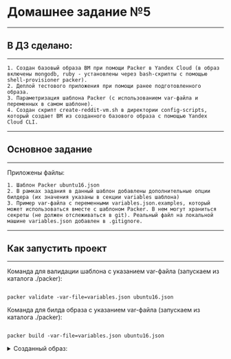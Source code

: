 # Домашнее задание №5
____

## В ДЗ сделано:
____

    1. Создан базовый образа ВМ при помощи Packer в Yandex Cloud (в образ включены mongodb, ruby - установлены через bash-скрипты с помощью shell-provisioner packer).
    2. Деплой тестового приложения при помощи ранее подготовленного образа.
    3. Параметризация шаблона Packer (с использованием var-файла и переменных в самом шаблоне).
    4. Создан скрипт create-reddit-vm.sh в директории config-scripts, который создает ВМ из созданного базового образа с помощью Yandex Cloud CLI.
____
## Основное задание
____

Приложены файлы:

    1. Шаблон Packer ubuntu16.json
    2. В рамках задания в данный шаблон добавлены дополнительные опции билдера (их значения указаны в секции variables шаблона)
    3. Пример var-файла с переменными variables.json.examples, который может использоваться вместе с шаблоном Packer. В нем могут храниться секреты (не должен отслеживаться в git). Реальный файл на локальной машине variables.json добавлен в .gitignore.
____
## Как запустить проект
____
Команда для валидации шаблона с указанием var-файла (запускаем из каталога ./packer):
```shell

packer validate -var-file=variables.json ubuntu16.json

```
Команда для билда образа с указанием var-файла (запускаем из каталога ./packer):
```shell

packer build -var-file=variables.json ubuntu16.json

```
<details>
  <summary>Созданный образ:</summary>
```
otus@otus-VirtualBox:~/Desktop/IvanPrivalov_infra/conﬁg- scripts$ yc compute image list
+----------------------+------------------------+-------------+----------------------+--------+
|          ID          |          NAME          |   FAMILY    |     PRODUCT IDS      | STATUS |
+----------------------+------------------------+-------------+----------------------+--------+
| fd8rjogu4lej2vbdfbpu | reddit-base-1626792584 | reddit-base | f2el9g14ih63bjul3ed3 | READY  |
+----------------------+------------------------+-------------+----------------------+--------+
```

После сборки образа создаем ВМ, выбрав его (в качестве пользовательсвого образа) в Yandex Cloud. Затем подключаемся к ВМ и деплоим приложение командами:
```shell

cd /home 
sudo apt-get update 
sudo apt-get install -y git 
git clone -b monolith https://github.com/express42/reddit.git 
cd reddit && bundle install puma -d

```

Проверку запуска приложения можно выполнить, перейдя по адресу: http://<публичный IP ВМ>:9292
____
## Дополнительное задание
____
Приложен скрипт ./config-scripts/create-reddit-vm.sh, который запускается на локальной машине и создает ВМ в Yandex Cloud из базового образа, хранящегося в облаке (собранного ранее в Packer):

После создания ВМ, подключаемся к инстансу через ssh:

ssh -i ~/.ssh/id_rsa packer@<публичный IP-адрес>

# Домашнее задание №4
____

## В ДЗ сделано:
____


    1. Установлен и настроен yc CLI для работы с аккаунтом Yandex Cloud;
    2. Создан инстанс с помощью CLI;
    3. Установклен на хост ruby, mongodb для работы приложения, деплой тестового приложения;
    4. Созданы bash-скрипты для установки на хост необходимых пакетов и деплоя приложения;
    5. Создан startup-сценарий init-cloud для автоматического деплоя приложения после создания хоста. Данные для проверки деплоя приложения:

```shell

testapp_IP=217.28.230.170
testapp_port=9292

```

## Основное задание

____

Созданы bash-скрипты для деплоя приложения:

    1. Скрипт install_ruby.sh содержит команды по установке Ruby;
    2. Скрипт install_mongodb.sh содержит команды по установке MongoDB;
    3. Скрипт deploy.sh содержит команды скачивания кода, установки зависимостей через bundler и запуск приложения.

Для создания инстанса используется команда:

```shell

yc compute instance create \
  --name reddit-app \
  --hostname reddit-app \
  --memory=4 \
  --create-boot-disk image-folder-id=standard-images,image-family=ubuntu-1604-lts,size=10GB \
  --network-interface subnet-name=otus-ru-central1-a,nat-ip-version=ipv4 \
  --metadata serial-port-enable=1 \
  --ssh-key ~/.ssh/appuser.pub

```

## Дополнительное задание

____

Создан файл metadata.yaml (startup-сценарий init-cloud), используемый для provision хоста после его создания. Для создания инстанса и деплоя приложения используется команда (запускаем из директории где лежит metadata.yaml):

```shell

yc compute instance create \
  --name reddit-app \
  --hostname reddit-app \
  --memory=4 \
  --create-boot-disk image-folder-id=standard-images,image-family=ubuntu-1604-lts,size=10GB \
  --network-interface subnet-name=otus-ru-central1-a,nat-ip-version=ipv4 \
  --metadata serial-port-enable=1 \
  --metadata-from-file user-data=./metadata.yaml

```

Подключение к хосту выполняем командой:

```shell

ssh yc-user@217.28.230.170

```
=======
# Домашнее задание №3
____

## Решение
____

Адреса хостов:

```shell

bastion_IP = 217.28.229.184
someinternalhost_IP = 172.16.0.29

```

1.Создаем на локальном хосте файл *config* в каталоге ~/.ssh

2.Добавляем в него следующую конфигурацию ssh:

```shell

# bastion
Host bastion
   HostName 217.28.229.184
   User appuser
   IdentityFile ~/.ssh/appuser

# someinternalhost
Host someinternalhost
   HostName 172.16.0.29
   User appuser
   IdentityFile ~/.ssh/appuser
   ProxyJump appuser@217.28.229.184

```

3.Подключаемся к someinternalhost по алиасу, используя ProxyJump через bastion:

```shell

ssh someinternalhost

```

<details>
  <summary>Пример вывода:</summary>
```
otus@otus-VirtualBox:~/.ssh$ ssh someinternalhost
The authenticity of host '172.16.0.29 (<no hostip for proxy command>)' can't be established.
ECDSA key fingerprint is SHA256:dfpr2X/5nNa7jUi9s4kGQbUMvW23Gs51QRrSxONAEJk.
Are you sure you want to continue connecting (yes/no/[fingerprint])? yes
Warning: Permanently added '172.16.0.29' (ECDSA) to the list of known hosts.
Welcome to Ubuntu 20.04.2 LTS (GNU/Linux 5.4.0-42-generic x86_64)

 * Documentation:  https://help.ubuntu.com
 * Management:     https://landscape.canonical.com
 * Support:        https://ubuntu.com/advantage
Failed to connect to https://changelogs.ubuntu.com/meta-release-lts. Check your Internet connection or proxy settings

Last login: Tue Jun 22 10:11:32 2021 from 172.16.0.22
appuser@someinternalhost:~$ hostname
someinternalhost
appuser@someinternalhost:~$ 

otus@otus-VirtualBox:~/.ssh$ ssh bastion
Welcome to Ubuntu 20.04.2 LTS (GNU/Linux 5.4.0-42-generic x86_64)

 * Documentation:  https://help.ubuntu.com
 * Management:     https://landscape.canonical.com
 * Support:        https://ubuntu.com/advantage
Last login: Tue Jun 22 10:11:24 2021 from 91.197.107.129
appuser@bastion:~$ hostname
bastion
appuser@bastion:~$ 
```